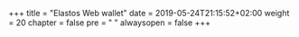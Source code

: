 +++
title = "Elastos Web wallet"
date = 2019-05-24T21:15:52+02:00
weight = 20
chapter = false
pre = "<i class='fa ela-page'></i> "
alwaysopen = false
+++
